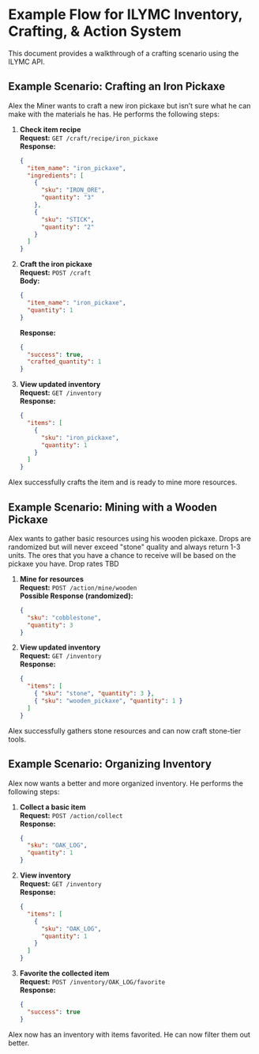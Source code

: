 # Example Flow for ILYMC Inventory, Crafting, & Action System

This document provides a walkthrough of a crafting scenario using the ILYMC API.

## Example Scenario: Crafting an Iron Pickaxe

Alex the Miner wants to craft a new iron pickaxe but isn’t sure what he can make with the materials he has. He performs the following steps:

1. **Check item recipe**  
   **Request:** `GET /craft/recipe/iron_pickaxe`  
   **Response:**  
    ```json
    {
      "item_name": "iron_pickaxe",
      "ingredients": [
        {
          "sku": "IRON_ORE",
          "quantity": "3"
        },
        {
          "sku": "STICK",
          "quantity": "2"
        }
      ]
    }
    ```

2. **Craft the iron pickaxe**  
   **Request:** `POST /craft`  
   **Body:**  
   ```json
   {
     "item_name": "iron_pickaxe",
     "quantity": 1
   }
   ```  
   **Response:**  
   ```json
   {
     "success": true,
     "crafted_quantity": 1
   }
   ```

3. **View updated inventory**  
   **Request:** `GET /inventory`  
   **Response:**  
   ```json
   {
     "items": [
       {
         "sku": "iron_pickaxe",
         "quantity": 1
       }
     ]
   }
   ```

Alex successfully crafts the item and is ready to mine more resources.

## Example Scenario: Mining with a Wooden Pickaxe
Alex wants to gather basic resources using his wooden pickaxe. Drops are randomized but will never exceed "stone" quality and always return 1-3 units.
The ores that you have a chance to receive will be based on the pickaxe you have. Drop rates TBD

1. **Mine for resources**  
   **Request:** `POST /action/mine/wooden`  
   **Possible Response (randomized):**  
   ```json
   {
     "sku": "cobblestone",
     "quantity": 3
   }
   ```

2. **View updated inventory**  
   **Request:** `GET /inventory`  
   **Response:**  
   ```json
   {
     "items": [
       { "sku": "stone", "quantity": 3 },
       { "sku": "wooden_pickaxe", "quantity": 1 }
     ]
   }
   ```
Alex successfully gathers stone resources and can now craft stone-tier tools.

## Example Scenario: Organizing Inventory
Alex now wants a better and more organized inventory. He performs the following steps:

1. **Collect a basic item**  
   **Request:** `POST /action/collect`  
   **Response:**  
   ```json
   {
     "sku": "OAK_LOG",
     "quantity": 1
   }
   ```

2. **View inventory**  
   **Request:** `GET /inventory`  
   **Response:**  
   ```json
   {
     "items": [
       {
         "sku": "OAK_LOG",
         "quantity": 1
       }
     ]
   }
   ```

3. **Favorite the collected item**  
   **Request:** `POST /inventory/OAK_LOG/favorite`  
   **Response:**  
   ```json
   {
     "success": true
   }
   ```
Alex now has an inventory with items favorited. He can now filter them out better.
